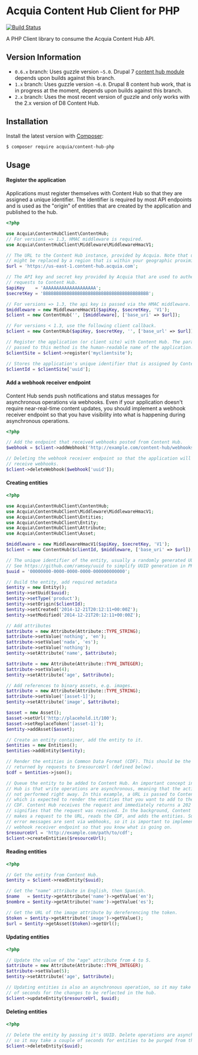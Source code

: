 # Acquia Content Hub Client for PHP

[![Build Status](https://travis-ci.org/acquia/content-hub-php.svg)](https://travis-ci.org/acquia/content-hub-php)

A PHP Client library to consume the Acquia Content Hub API.

## Version Information

* `0.6.x` branch: Uses guzzle version `~5.0`. Drupal 7 [content hub module](https://docs.acquia.com/content-hub) depends upon builds against this branch.
* `1.x` branch: Uses guzzle version `~6.0`. Drupal 8 content hub work, that is in progress at the moment, depends upon builds against this branch.
* `2.x` branch: Uses the most recent version of guzzle and only works with the 2.x version of D8 Content Hub.

## Installation

Install the latest version with [Composer](https://getcomposer.org/):

```bash
$ composer require acquia/content-hub-php
```

## Usage

#### Register the application

Applications must register themselves with Content Hub so that they are assigned
a unique identifier. The identifier is required by most API endpoints and is
used as the "origin" of entities that are created by the application and
published to the hub.

```php
<?php

use Acquia\ContentHubClient\ContentHub;
// For versions => 1.3, HMAC middleware is required.
use Acquia\ContentHubClient\Middleware\MiddlewareHmacV1;

// The URL to the Content Hub instance, provided by Acquia. Note that us-east-1
// might be replaced by a region that is within your geographic proximity.
$url = 'https://us-east-1.content-hub.acquia.com';

// The API key and secret key provided by Acquia that are used to authenticate
// requests to Content Hub.
$apiKey    = 'AAAAAAAAAAAAAAAAAAAA';
$secretKey = 'BBBBBBBBBBBBBBBBBBBBBBBBBBBBBBBBBBBBBBBB';

// For versions => 1.3, the api key is passed via the HMAC middleware.
$middleware = new MiddlewareHmacV1($apiKey, $secretKey, 'V1');
$client = new ContentHub('', [$middleware], ['base_uri' => $url]);

// For versions < 1.3, use the following client callback.
$client = new ContentHub($apiKey, $secretKey, '', ['base_url' => $url]);

// Register the application (or client site) with Content Hub. The parameter
// passed to this method is the human-readable name of the application.
$clientSite = $client->register('myclientsite');

// Stores the application's unique identifier that is assigned by Content Hub.
$clientId = $clientSite['uuid'];

```

#### Add a webhook receiver endpoint

Content Hub sends push notifications and status messages for asynchronous
operations via webhooks. Even if your application doesn't require near-real-time
content updates, you should implement a webhook receiver endpoint so that you
have visibility into what is happening during asynchronous operations.

```php
<?php

// Add the endpoint that received webhooks posted from Content Hub.
$webhook = $client->addWebhook('http://example.com/content-hub/webhooks');

// Deleting the webhook receiver endpoint so that the application will no longer
// receive webhooks.
$client->deleteWebhook($webhook['uuid']);

```

#### Creating entities

```php
<?php

use Acquia\ContentHubClient\ContentHub;
use Acquia\ContentHubClient\Middleware\MiddlewareHmacV1;
use Acquia\ContentHubClient\Entities;
use Acquia\ContentHubClient\Entity;
use Acquia\ContentHubClient\Attribute;
use Acquia\ContentHubClient\Asset;

$middleware = new MiddlewareHmacV1($apiKey, $secretKey, 'V1');
$client = new ContentHub($clientId, $middleware, ['base_uri' => $url]);

// The unique identifier of the entity, usually a randomly generated UUID.
// See https://github.com/ramsey/uuid to simplify UUID generation in PHP.
$uuid = '00000000-0000-0000-0000-000000000000';

// Build the entity, add required metadata
$entity = new Entity();
$entity->setUuid($uuid);
$entity->setType('product');
$entity->setOrigin($clientId);
$entity->setCreated('2014-12-21T20:12:11+00:00Z');
$entity->setModified('2014-12-21T20:12:11+00:00Z');

// Add attributes
$attribute = new Attribute(Attribute::TYPE_STRING);
$attribute->setValue('nothing', 'en');
$attribute->setValue('nada', 'es');
$attribute->setValue('nothing');
$entity->setAttribute('name', $attribute);

$attribute = new Attribute(Attribute::TYPE_INTEGER);
$attribute->setValue(4);
$entity->setAttribute('age', $attribute);

// Add references to binary assets, e.g. images.
$attribute = new Attribute(Attribute::TYPE_STRING);
$attribute->setValue('[asset-1]');
$entity->setAttribute('image', $attribute);

$asset = new Asset();
$asset->setUrl('http://placehold.it/100');
$asset->setReplaceToken('[asset-1]');
$entity->addAsset($asset);

// Create an entity container, add the entity to it.
$entities = new Entities();
$entities->addEntity($entity);

// Render the entities in Common Data Format (CDF). This should be the payload
// returned by requests to $resourceUrl (defined below).
$cdf = $entities->json();

// Queue the entity to be added to Content Hub. An important concept in Content
// Hub is that write operations are asynchronous, meaning that the actions are
// not performed right away. In this example, a URL is passed to Content Hub
// which is expected to render the entities that you want to add to the hub in
// CDF. Content Hub receives the request and immediately returns a 202 which
// signifies that the request was received. In the background, Content Hub then
// makes a request to the URL, reads the CDF, and adds the entities. Success and
// error messages are sent via webhooks, so it is important to implement a
// webhook receiver endpoint so that you know what is going on.
$resourceUrl = 'http://example.com/path/to/cdf';
$client->createEntities($resourceUrl);

```

#### Reading entities

```php
<?php

// Get the entity from Content Hub.
$entity = $client->readEntity($uuid);

// Get the "name" attribute in English, then Spanish.
$name   = $entity->getAttribute('name')->getValue('en');
$nombre = $entity->getAttribute('name')->getValue('es');

// Get the URL of the image attribute by dereferencing the token.
$token = $entity->getAttribute('image')->getValue();
$url = $entity->getAsset($token)->getUrl();

```

#### Updating entities

```php
<?php

// Update the value of the "age" attribute from 4 to 5.
$attribute = new Attribute(Attribute::TYPE_INTEGER);
$attribute->setValue(5);
$entity->setAttribute('age', $attribute);

// Updating entities is also an asynchronous operation, so it may take a couple
// of seconds for the changes to be reflected in the hub.
$client->updateEntity($resourceUrl, $uuid);

```

#### Deleting entities

```php
<?php

// Delete the entity by passing it's UUID. Delete operations are asynchronous,
// so it may take a couple of seconds for entities to be purged from the hub.
$client->deleteEntity($uuid);

```
